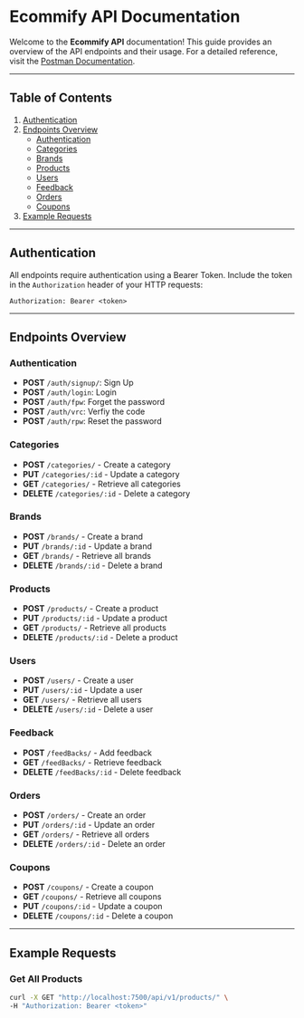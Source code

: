 
# Ecommify API Documentation

Welcome to the **Ecommify API** documentation! This guide provides an overview of the API endpoints and their usage. For a detailed reference, visit the [Postman Documentation](https://documenter.getpostman.com/view/36376131/2sAYJ6BzG7#dc91cee2-91a8-4930-8741-e187e6dda37c).

---

## Table of Contents

1. [Authentication](#authentication)  
2. [Endpoints Overview](#endpoints-overview)  
   - [Authentication](#authentication)  
   - [Categories](#categories)  
   - [Brands](#brands)  
   - [Products](#products)  
   - [Users](#users)  
   - [Feedback](#feedback)  
   - [Orders](#orders)  
   - [Coupons](#coupons)  
3. [Example Requests](#example-requests)

---

## Authentication

All endpoints require authentication using a Bearer Token. Include the token in the `Authorization` header of your HTTP requests:

```http
Authorization: Bearer <token>
```

---

## Endpoints Overview

### Authentication 
- **POST** `/auth/signup/`: Sign Up 
- **POST** `/auth/login`: Login
- **POST** `/auth/fpw`: Forget the password
- **POST** `/auth/vrc`: Verfiy the code
- **POST** `/auth/rpw`: Reset the password
### Categories
- **POST** `/categories/` - Create a category  
- **PUT** `/categories/:id` - Update a category  
- **GET** `/categories/` - Retrieve all categories  
- **DELETE** `/categories/:id` - Delete a category  

### Brands
- **POST** `/brands/` - Create a brand  
- **PUT** `/brands/:id` - Update a brand  
- **GET** `/brands/` - Retrieve all brands  
- **DELETE** `/brands/:id` - Delete a brand  

### Products
- **POST** `/products/` - Create a product  
- **PUT** `/products/:id` - Update a product  
- **GET** `/products/` - Retrieve all products  
- **DELETE** `/products/:id` - Delete a product  

### Users
- **POST** `/users/` - Create a user  
- **PUT** `/users/:id` - Update a user  
- **GET** `/users/` - Retrieve all users  
- **DELETE** `/users/:id` - Delete a user  

### Feedback
- **POST** `/feedBacks/` - Add feedback  
- **GET** `/feedBacks/` - Retrieve feedback  
- **DELETE** `/feedBacks/:id` - Delete feedback  

### Orders
- **POST** `/orders/` - Create an order  
- **PUT** `/orders/:id` - Update an order  
- **GET** `/orders/` - Retrieve all orders  
- **DELETE** `/orders/:id` - Delete an order  

### Coupons
- **POST** `/coupons/` - Create a coupon  
- **GET** `/coupons/` - Retrieve all coupons  
- **PUT** `/coupons/:id` - Update a coupon  
- **DELETE** `/coupons/:id` - Delete a coupon  

---

## Example Requests

### Get All Products
```bash
curl -X GET "http://localhost:7500/api/v1/products/" \
-H "Authorization: Bearer <token>"
```
